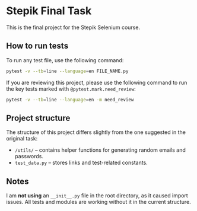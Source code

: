 # Stepik Final Task

This is the final project for the Stepik Selenium course.

## How to run tests

To run any test file, use the following command:

```bash
pytest -v --tb=line --language=en FILE_NAME.py
```

If you are reviewing this project, please use the following command to run the key tests marked with `@pytest.mark.need_review`:

```bash
pytest -v --tb=line --language=en -m need_review
```

## Project structure

The structure of this project differs slightly from the one suggested in the original task:

- `/utils/` – contains helper functions for generating random emails and passwords.
- `test_data.py` – stores links and test-related constants.

## Notes

I am **not using** an `__init__.py` file in the root directory, as it caused import issues. All tests and modules are working without it in the current structure.